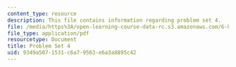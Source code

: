 ```yaml
---
content_type: resource
description: This file contains information regarding problem set 4.
file: /media/https%3A/open-learning-course-data-rc.s3.amazonaws.com/6-851-advanced-data-structures-spring-2012/9349a5071531c6a79563e6a3a8895c42_MIT6_851S12_ps4.pdf
file_type: application/pdf
resourcetype: Document
title: Problem Set 4
uid: 9349a507-1531-c6a7-9563-e6a3a8895c42
---
```

